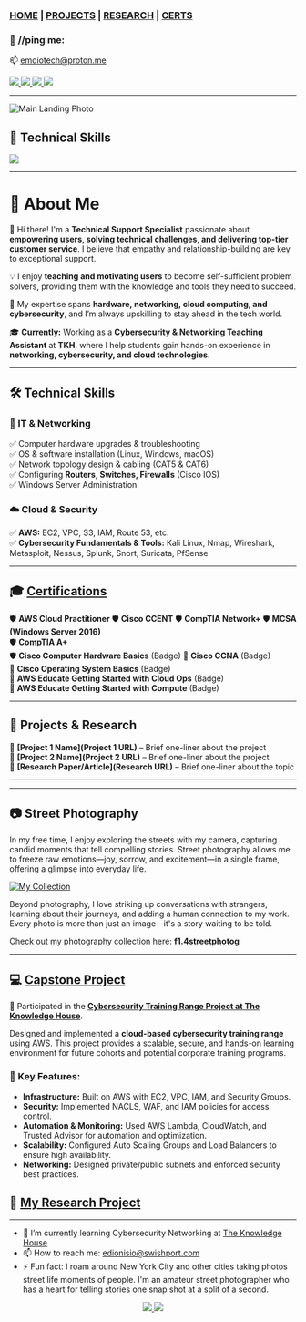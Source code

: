 ### [HOME](https://emiliedionisio.github.io/) | [PROJECTS](https://emiliedionisio.github.io/emProjects.html) | [RESEARCH](https://emiliedionisio.github.io/emResearch.html) | <!-- [RESUME ON GITPAGE](https://emiliedionisio.github.io/emtechres.html) | [RESUME PDF VERSION](EmilieDionisio-Res07302023.pdf) --> [CERTS](https://www.credly.com/users/emilie-dionisio-charriez/badges)<br /> 


### 📱 **//ping me:**
📫 emdiotech@proton.me <br />
<!-- 📲 +1.646.770.1205 -->
<p>
  <a href="https://www.linkedin.com/in/emdionisio/">
    <img src="https://skillicons.dev/icons?i=linkedin"/>
  </a>
  <a href="https://github.com/emiliedionisio">
    <img src="https://skillicons.dev/icons?i=github"/>
  </a>
  <a href="https://www.instagram.com/f1.4streetphotog/">
    <img src="https://skillicons.dev/icons?i=instagram"/>
  </a>
  <a href="https://twitter.com/emtech711">
    <img src="https://skillicons.dev/icons?i=twitter"/>
  </a>
</p>


---







![Main Landing Photo](https://drive.google.com/uc?export=view&id=1JgZG8PanzgYb1vNJzhlf9pBgxXjbIWGK)














## 🤯 Technical Skills

<p align="left">
    <a href="https://github.com/emiliedionisio">
    <img src="https://skillicons.dev/icons?i=linux,bash,aws,github,git,docker,vim,html,markdown,wordpress,photoshop,visual studio" /></a>
</p>


<!---|  ![App Screenshot](https://drive.google.com/uc?export=view&id=1_Px6rC01N12xsDqnYvmyWORzAiwlZXLa)  |   ![App Screenshot](https://drive.google.com/uc?export=view&id=1F_FzXU7DaIzoOblHXQdz4OXzkp2pYw_j)  |    ![App Screenshot](https://drive.google.com/uc?export=view&id=1SF_Rf19mnJaVMP2AVyEiuWalSYp6diR4) |  ![App Screenshot](https://drive.google.com/uc?export=view&id=120uOb3Mj3VsCHq8deMUNFuUsdZFwCyCI)  |
| ---------------------------- | -------------------------- | --------------------- | ------------------ | --->
---
# 🚀 About Me

👋 Hi there! I'm a **Technical Support Specialist** passionate about **empowering users, solving technical challenges, and delivering top-tier customer service**. I believe that empathy and relationship-building are key to exceptional support.

💡 I enjoy **teaching and motivating users** to become self-sufficient problem solvers, providing them with the knowledge and tools they need to succeed.

🔧 My expertise spans **hardware, networking, cloud computing, and cybersecurity**, and I’m always upskilling to stay ahead in the tech world.

🎓 **Currently:** Working as a **Cybersecurity & Networking Teaching Assistant** at **TKH**, where I help students gain hands-on experience in **networking, cybersecurity, and cloud technologies**.

---

## 🛠️ Technical Skills

### 🔹 IT & Networking
✅ Computer hardware upgrades & troubleshooting  
✅ OS & software installation (Linux, Windows, macOS)  
✅ Network topology design & cabling (CAT5 & CAT6)  
✅ Configuring **Routers, Switches, Firewalls** (Cisco IOS)  
✅ Windows Server Administration  

### ☁️ Cloud & Security
✅ **AWS:** EC2, VPC, S3, IAM, Route 53, etc.  
✅ **Cybersecurity Fundamentals & Tools:** Kali Linux, Nmap, Wireshark, Metasploit, Nessus, Splunk, Snort, Suricata, PfSense  

---

## 🎓 [Certifications](https://www.credly.com/users/emilie-dionisio-charriez)

🛡️ **AWS Cloud Practitioner**
🛡️ **Cisco CCENT** 
🛡️ **CompTIA Network+**
🛡️ **MCSA (Windows Server 2016)**  
🛡️ **CompTIA A+**  
🛡️ **Cisco Computer Hardware Basics** (Badge)
📜 **Cisco CCNA** (Badge)   
📜 **Cisco Operating System Basics** (Badge)  
📜 **AWS Educate Getting Started with Cloud Ops** (Badge)  
📜 **AWS Educate Getting Started with Compute** (Badge)  

---

## 🔗 Projects & Research
📌 **[Project 1 Name](Project 1 URL)** – Brief one-liner about the project  
📌 **[Project 2 Name](Project 2 URL)** – Brief one-liner about the project  
📌 **[Research Paper/Article](Research URL)** – Brief one-liner about the topic  

---
<!-- ## 🚀 About Me // Commentd out!

I am a Technical Support Specialist who is passionate about providing exceptional customer service and empowering end-users. I thrive on helping clients overcome technical challenges and ensuring their long-term success. I believe that empathy and relationship building are essential to providing excellent customer support. 

I strive to develop trustworthy connections with my clients by carefully listening to their concerns, trying to see things from their perspective, providing my knowledge and expertise, and learning from them as well. This two-way street of learning and teaching is essential to building strong relationships with my clients.

I also prioritize training and motivating users to independently tackle similar challenges in the future. I believe that it is important for users to be able to solve their own problems, and I am always happy to provide them with the resources they need to do so.

I am passionate about technology from computer hardware and software, networking, cloud, and most recently cybersecurity. I am constantly seeking for new ways to increase my abilities and knowledge by constantly upskilling myself. 

## Good hands-on knowledge in the following:
- Computer hardware (Add/upgrade memory, add/replace storages, add adapters and peripherals) 
- Operating System, software, and application installation (Linux, Windows, and MacOS)
- Design network topology
- Network wiring drops and creating CAT 5 & 6 from scratch
- Routers, Switches, and Firewalls installation and configuration
- Good knowledge of Cisco IOS
- Proficient in AWS cloud services such as EC2, VPC, S3, IAM, Route53, and etc.
- Windows Server Administration
- Technical Support and troubleshooting
- Essential and good understanding of Cybersecurity 


## Cybersecurity Tools:
- Kali Linux
- Nmap
- Wireshark with PCAPs
- Paessler PRTG
- Metasploit
- Nessus
- Splunk
- Snort
- Suricata
- PfSense

## Certifications:
- Cisco CCNA (Badge)
- Cisco CCENT
- AWS Cloud Practitioner
- CompTIA Network+
- MCSA (Microsoft Certified Solutions Associate) - Windows Server 2016
- CompTIA A+
-->



---
## 📷 Street Photography

In my free time, I enjoy exploring the streets with my camera, capturing candid moments that tell compelling stories. Street photography allows me to freeze raw emotions—joy, sorrow, and excitement—in a single frame, offering a glimpse into everyday life.

[![My Collection](https://f14streetphotog.wixsite.com/fstopmoment)](https://f14streetphotog.wixsite.com/fstopmoment)

Beyond photography, I love striking up conversations with strangers, learning about their journeys, and adding a human connection to my work. Every photo is more than just an image—it's a story waiting to be told.

Check out my photography collection here: **[f1.4streetphotog](https://f14streetphotog.wixsite.com/fstopmoment)**


<!--
## 🖼️ [My Street Photos Website](https://f14streetphotog.wixsite.com/fstopmoment) 

In my spare time when I'm  not studying or working, I love taking leisurely strolls around my neighborhood, city streets, and parks, armed with my trusty camera. It's my way of soaking up the sights and snapping photos of the people and places that catch my eye. But for me, it's not just about clicking random shots—it's about telling stories and creating narratives.

When I'm out there with my camera, my mission is to capture those genuine expressions of joy, grief, and excitement. I want to look through my viewfinder and feel what others are feeling, like I'm right there in the moment with them. Those precious instants that pass by in a heartbeat, I want to freeze them in time forever. It's therapeutic for me, you know, this whole street photography gig. It allows me to imagine what life looks like from the other side of the coin.


![Em Street Photo](https://github.com/emiliedionisio/emiliedionisio.github.io/blob/main/em-streetphotos.png)




And you know what's really cool? Along my walks, I often end up bumping into people and striking up conversations. That's another reason why I'm drawn to street photography—it's a fantastic way to meet new folks and get to know their stories. We'll chat for a bit, exchange a few laughs, and maybe even forge a temporary connection. It adds a whole new dimension to my photo-taking adventures, injecting them with human warmth and authenticity.

So, yeah, for me, it's not just about capturing pretty pictures. It's about embracing the experience, diving into the streets, and immersing myself in the colorful tapestry of life. Every click of the camera brings me closer to understanding the world and the people who inhabit it. It's my way of freezing the essence of existence, one frame at a time. If you want to check out my photos, you can check this out: [f1.4streetphotog](https://f14streetphotog.wixsite.com/fstopmoment).
-->


<!-- ## 👩‍💻 [My Resume](https://github.com/emiliedionisio/emiliedionisio.github.io/blob/main/EmilieDionisio-Res2023%26.pdf) -->

---
## 💻 [Capstone Project](https://emiliedionisio.github.io/emProjects.html)

🔭 Participated in the **[Cybersecurity Training Range Project at The Knowledge House](https://github.com/cybertrainingrange/cybertraininingrange.io/blob/main/README.md)**.

Designed and implemented a **cloud-based cybersecurity training range** using AWS. This project provides a scalable, secure, and hands-on learning environment for future cohorts and potential corporate training programs.

### 🔹 Key Features:
- **Infrastructure:** Built on AWS with EC2, VPC, IAM, and Security Groups.
- **Security:** Implemented NACLS, WAF, and IAM policies for access control.
- **Automation & Monitoring:** Used AWS Lambda, CloudWatch, and Trusted Advisor for automation and optimization.
- **Scalability:** Configured Auto Scaling Groups and Load Balancers to ensure high availability.
- **Networking:** Designed private/public subnets and enforced security best practices.


## 📘 [My Research Project](/emResearch.md) 

---

- 🌱 I’m currently learning Cybersecurity Networking at [The Knowledge House](https://www.theknowledgehouse.org/)
- 📫 How to reach me: edionisio@swishport.com
- ⚡ Fun fact: I roam around New York City and other cities taking photos street life moments of people. I'm an amateur street photographer who has a heart for telling stories one snap shot at a split of a second. 

<p align="center">
  <a href="https://www.linkedin.com/in/emdionisio/">
    <img src="https://skillicons.dev/icons?i=linkedin" />
  </a>  
    <a href="https://f14streetphotog.wixsite.com/fstopmoment">
    <img src="https://skillicons.dev/icons?i=instagram" />
  </a>
</p>
